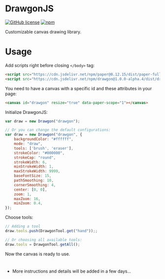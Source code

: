 # DrawgonJS
[![GitHub license](https://img.shields.io/github/license/wggb/drawgon-js?color=%23F7E018&style=flat-square)](https://github.com/wggb/drawgon-js/blob/main/LICENSE) [![npm](https://img.shields.io/npm/v/drawgon?color=F7E018&style=flat-square)](https://www.npmjs.com/package/drawgon)

Customizable canvas drawing library.

# Usage
Add scripts right before closing `</body>` tag:
```html
<script src="https://cdn.jsdelivr.net/npm/paper@0.12.15/dist/paper-full.min.js"></script>
<script src="https://cdn.jsdelivr.net/npm/drawgon@1.0.0-alpha.4/dist/drawgon.min.js"></script>
```

You need to have a canvas with a specific id and these attributes in your page:
```html
<canvas id="drawgon" resize="true" data-paper-scope="1"></canvas>
```

Initialize DrawgonJS:
```js
var draw = new Drawgon("drawgon");

// Or you can change the default configurations:
var draw = new Drawgon("drawgon", {
    backgroundColor: "#ffffff",
    mode: "draw",
    tools: ['brush', 'eraser'],
    strokeColor: "#000000",
    strokeCap: "round",
    strokeWidth: 6,
    minStrokeWidth: 1,
    maxStrokeWidth: 9999,
    baseFontSize: 15,
    pathSmoothing: 10,
    cornerSmoothing: 4,
    center: [0, 0],
    zoom: 1,
    maxZoom: 16,
    minZoom: 0.4,
});
```

Choose tools:
```js
// Adding a tool
draw.tools.push(DrawgonTool.get("hand"));;

// Or choosing all available tools:
draw.tools = DrawgonTool.getAll();
```

Now the canvas is ready to use.

# 
- More instructions and details will be added in a few days...
